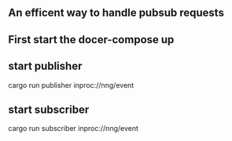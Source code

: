 ## An efficent way to handle pubsub requests

## First start the docer-compose up

## start publisher
cargo run publisher inproc://nng/event

## start subscriber
cargo run subscriber inproc://nng/event